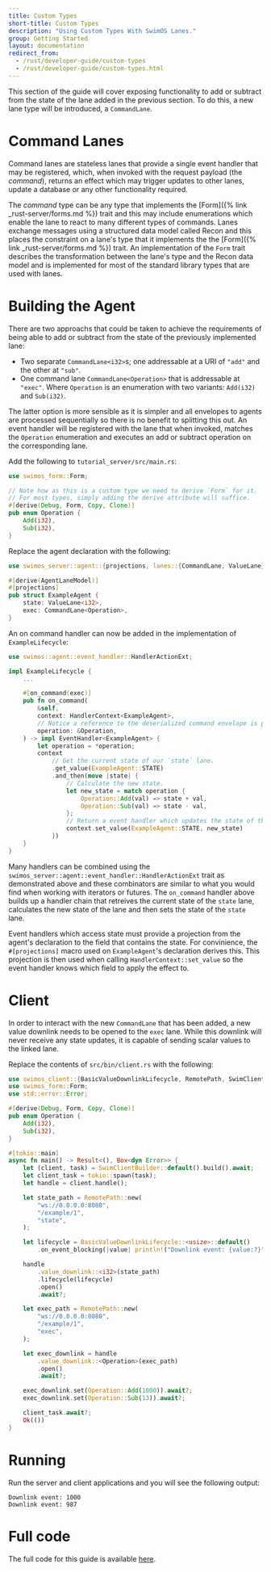 ```yaml
---
title: Custom Types
short-title: Custom Types
description: "Using Custom Types With SwimOS Lanes."
group: Getting Started
layout: documentation
redirect_from:
  - /rust/developer-guide/custom-types
  - /rust/developer-guide/custom-types.html
---
```


This section of the guide will cover exposing functionality to add or subtract from the state of the lane added in the previous section. To do this, a new lane type will be introduced, a `CommandLane`.

# Command Lanes

Command lanes are stateless lanes that provide a single event handler that may be registered, which, when invoked with the request payload (the _command_), returns an effect which may trigger updates to other lanes, update a database or any other functionality required.

The _command_ type can be any type that implements the [Form]({% link _rust-server/forms.md %}) trait and this may include enumerations which enable the lane to react to many different types of commands. Lanes exchange messages using a structured data model called Recon and this places the constraint on a lane's type that it implements the the [Form]({% link _rust-server/forms.md %}) trait. An implementation of the `Form` trait describes the transformation between the lane's type and the Recon data model and is implemented for most of the standard library types that are used with lanes.

# Building the Agent

There are two approachs that could be taken to achieve the requirements of being able to add or subtract from the state of the previously implemented lane:

- Two separate `CommandLane<i32>`s; one addressable at a URI of `"add"` and the other at `"sub"`.
- One command lane `CommandLane<Operation>` that is addressable at `"exec"`. Where `Operation` is an enumeration with two variants: `Add(i32)` and `Sub(i32)`.

The latter option is more sensible as it is simpler and all envelopes to agents are processed sequentially so there is no benefit to splitting this out. An event handler will be registered with the lane that when invoked, matches the `Operation` enumeration and executes an add or subtract operation on the corresponding lane.

Add the following to `tutorial_server/src/main.rs`:

```rust
use swimos_form::Form;

// Note how as this is a custom type we need to derive `Form` for it.
// For most types, simply adding the derive attribute will suffice.
#[derive(Debug, Form, Copy, Clone)]
pub enum Operation {
    Add(i32),
    Sub(i32),
}
```

Replace the agent declaration with the following:

```rust
use swimos_server::agent::{projections, lanes::{CommandLane, ValueLane}};

#[derive(AgentLaneModel)]
#[projections]
pub struct ExampleAgent {
    state: ValueLane<i32>,
    exec: CommandLane<Operation>,
}
```

An on command handler can now be added in the implementation of `ExampleLifecycle`:

```rust
use swimos::agent::event_handler::HandlerActionExt;

impl ExampleLifecycle {
    ...

    #[on_command(exec)]
    pub fn on_command(
        &self,
        context: HandlerContext<ExampleAgent>,
        // Notice a reference to the deserialized command envelope is provided.
        operation: &Operation,
    ) -> impl EventHandler<ExampleAgent> {
        let operation = *operation;
        context
            // Get the current state of our `state` lane.
            .get_value(ExampleAgent::STATE)
            .and_then(move |state| {
                // Calculate the new state.
                let new_state = match operation {
                    Operation::Add(val) => state + val,
                    Operation::Sub(val) => state - val,
                };
                // Return a event handler which updates the state of the `state` lane.
                context.set_value(ExampleAgent::STATE, new_state)
            })
    }
}
```

Many handlers can be combined using the `swimos_server::agent::event_handler::HandlerActionExt` trait as demonstrated above and these combinators are similar to what you would find when working with iterators or futures. The `on_command` handler above builds up a handler chain that retreives the current state of the `state` lane, calculates the new state of the lane and then sets the state of the `state` lane.

Event handlers which access state must provide a projection from the agent's declaration to the field that contains the state. For convinience, the `#[projections]` macro used on `ExampleAgent`'s declaration derives this. This projection is then used when calling `HandlerContext::set_value` so the event handler knows which field to apply the effect to.

# Client

In order to interact with the new `CommandLane` that has been added, a new value downlink needs to be opened to the `exec` lane. While this downlink will never receive any state updates, it is capable of sending scalar values to the linked lane.

Replace the contents of `src/bin/client.rs` with the following:

```rust
use swimos_client::{BasicValueDownlinkLifecycle, RemotePath, SwimClientBuilder};
use swimos_form::Form;
use std::error::Error;

#[derive(Debug, Form, Copy, Clone)]
pub enum Operation {
    Add(i32),
    Sub(i32),
}

#[tokio::main]
async fn main() -> Result<(), Box<dyn Error>> {
    let (client, task) = SwimClientBuilder::default().build().await;
    let client_task = tokio::spawn(task);
    let handle = client.handle();

    let state_path = RemotePath::new(
        "ws://0.0.0.0:8080",
        "/example/1",
        "state",
    );

    let lifecycle = BasicValueDownlinkLifecycle::<usize>::default()
        .on_event_blocking(|value| println!("Downlink event: {value:?}"));

    handle
        .value_downlink::<i32>(state_path)
        .lifecycle(lifecycle)
        .open()
        .await?;

    let exec_path = RemotePath::new(
        "ws://0.0.0.0:8080",
        "/example/1",
        "exec",
    );

    let exec_downlink = handle
        .value_downlink::<Operation>(exec_path)
        .open()
        .await?;

    exec_downlink.set(Operation::Add(1000)).await?;
    exec_downlink.set(Operation::Sub(13)).await?;

    client_task.await?;
    Ok(())
}
```

# Running

Run the server and client applications and you will see the following output:

```
Downlink event: 1000
Downlink event: 987
```

# Full code

The full code for this guide is available [here](https://github.com/swimos/swim-rust/tree/v0.1.0/example_apps/devguide).
